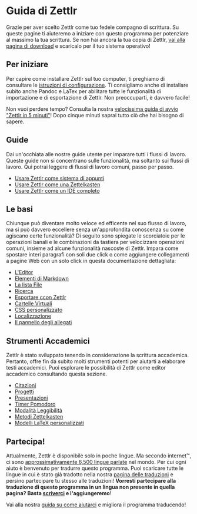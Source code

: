 # Guida di Zettlr

Grazie per aver scelto Zettlr come tuo fedele compagno di scrittura. Su queste pagine ti aiuteremo a iniziare con questo programma per potenziare al massimo la tua scrittura. Se non hai ancora la tua copia di Zettlr, [vai alla pagina di download](https://www.zettlr.com/download) e scaricalo per il tuo sistema operativo!

## Per iniziare

Per capire come installare Zettlr sul tuo computer, ti preghiamo di consultare le [istruzioni di configurazione](install.md). Ti consigliamo anche di installare subito anche Pandoc e LaTex per abilitare tutte le funzionalità di importazione e di esportazione di Zettlr. Non preoccuparti, è davvero facile!

Non vuoi perdere tempo? Consulta la nostra [velocissima guida di avvio "Zettlr in 5 minuti"](5-minutes.md)! Dopo cinque minuti saprai tutto ciò che hai bisogno di sapere.

## Guide

Dai un'occhiata alle nostre guide utente per imparare tutti i flussi di lavoro. Queste guide non si concentrano sulle funzionalità, ma soltanto sui flussi di lavoro. Qui potrai leggere di flussi di lavoro comuni, passo per passo.

* [Usare Zettlr come sistema di appunti](guides/guide-notes.md)
* [Usare Zettlr come una Zettelkasten](guides/guide-zettelkasten.md)
* [Usare Zettlr come un IDE completo](guides/guide-ide.md)

## Le basi

Chiunque può diventare molto veloce ed efficente nel suo flusso di lavoro, ma si può davvero eccellere senza un'approfondita conoscenza su come agiscano certe funzionalità? Di seguito sono spiegate le scorciatoie per le operazioni banali e le combinazioni da tastiera per velocizzare operazioni comuni, insieme ad alcune funzionalità nascoste di Zettlr. Impara come spostare interi paragrafi con soli due click o come aggiungere collegamenti a pagine Web con un solo click in questa documentazione dettagliata:

* [L'Editor](core/editor.md)
* [Elementi di Markdown](reference/markdown-basics.md)
* [La lista File](core/file-list.md)
* [Ricerca](core/search.md)
* [Esportare ccon Zettlr](core/export.md)
* [Cartelle Virtuali](core/virtual-directories.md)
* [CSS personalizzato](core/custom-css.md)
* [Localizzazione](core/localisation.md)
* [Il pannello degli allegati](core/attachments.md)

## Strumenti Accademici

Zettlr è stato sviluppato tenendo in considerazione la scrittura accademica. Pertanto, offre fin da subito molti strumenti potenti per aiutarti a elaborare testi accademici. Puoi esplorare le possibilità di Zettlr come editor accademico consultando questa sezione.

* [Citazioni](academic/citations.md)
* [Progetti](academic/projects.md)
* [Presentazioni](academic/presentations.md)
* [Timer Pomodoro](academic/pomodoro.md)
* [Modalità Leggibilità](academic/readability.md)
* [Metodi Zettelkasten](academic/zkn-method.md)
* [Modelli LaTeX personalizzati](academic/custom-templates.md)

## Partecipa!
Attualmente, Zettlr è disponibile solo in poche lingue. Ma secondo internet™, ci sono [approssimativamente 6,500 lingue parlate](https://www.infoplease.com/askeds/how-many-spoken-languages) nel mondo. Per cui ogni aiuto è benvenuto per tradurre questo programma. Puoi scaricare tutte le lingue in cui è stato già tradotto nella nostra [pagina delle traduzioni](https://translate.zettlr.com/) e persino partecipare tu stesso alle traduzioni! **Vorresti partecipare alla traduzione di questo programma in un lingua non presente in quella pagina? Basta [scriverci](mailto:info@zettlr.com) e l'aggiungeremo**!

Vai alla nostra [guida su come aiutarci](get-involved.md) e migliora il programma traducendo!
